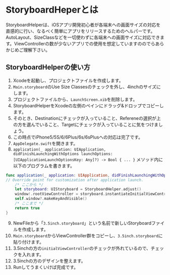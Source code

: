 # StoryboardHeperとは
StoryboardHelperは、iOSアプリ開発初心者が各端末への画面サイズの対応を直感的に行い、なるべく簡単にアプリをリリースするためのヘルパーです。AutoLayout、SizeClassなどを一切使わずに各端末への画面サイズに対応できます。ViewControllerの数が少ないアプリでの使用を想定していますののでらあらかじめご理解下さい。

## StoryboardHelperの使い方
1. Xcodeを起動し、プロジェクトファイルを作成します。
2. `Main.storyboard`のUse Size Classesのチェックを外し、4inchのサイズにします。
3. プロジェクトファイルから、`LaunchScreen.xib`を削除します。
4. StoryboardHelperをXcodeの左側のペインにドラッグ&ドロップでコピーします。
5. そのとき、Destinationにチェックが入っていること、Refereneの選択が上の方を選んでいること、Targetにチェックが入っていることに気をつけましょう。
6. この時点でiPhone5/5S/6/6Plus/6s/6sPlusへの対応は完了です。
7. `AppDelegate.swift`を開きます。
8. `application(_ application: UIApplication, didFinishLaunchingWithOptions launchOptions: [UIApplicationLaunchOptionsKey: Any]?) -> Bool { ... }` メソッド内に以下のプログラムを書きます。
```swift
func application(_ application: UIApplication, didFinishLaunchingWithOptions launchOptions: [UIApplicationLaunchOptionsKey: Any]?) -> Bool {
// Override point for customization after application launch.
    /* ここから */
    let storyboard: UIStoryboard = StoryboardHelper.adjust()
    window!.rootViewController = storyboard.instantiateInitialViewController()! as UIViewController
    self.window?.makeKeyAndVisible()
    /* ここまで */
    return true
}
```
9. NewFileから「`3.5inch.storyboard`」という名前で新しいStoryboardファイルを作成します。
10. `Main.storyboard`からViewController群をコピーし、`3.5inch.storyboard`に貼り付けます。
11. 3.5inchの方の`initialViewController`のチェックが外れているので、チェックを入れます。
12. 3.5inchの方のデザインを整えます。
13. Runしてうまくいけば完成です。
